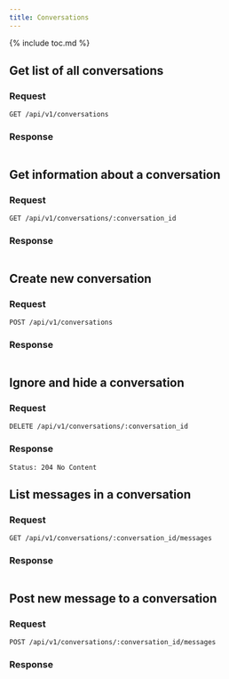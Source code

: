 ```yaml
---
title: Conversations
---
```


{% include toc.md %}

## Get list of all conversations

### Request

~~~
GET /api/v1/conversations
~~~

### Response

~~~json
~~~

## Get information about a conversation

### Request

~~~
GET /api/v1/conversations/:conversation_id
~~~

### Response

~~~json
~~~

## Create new conversation

### Request

~~~
POST /api/v1/conversations
~~~

### Response

~~~json
~~~

## Ignore and hide a conversation

### Request

~~~
DELETE /api/v1/conversations/:conversation_id
~~~

### Response

~~~
Status: 204 No Content
~~~

## List messages in a conversation

### Request

~~~
GET /api/v1/conversations/:conversation_id/messages
~~~

### Response

~~~json
~~~

## Post new message to a conversation

### Request

~~~
POST /api/v1/conversations/:conversation_id/messages
~~~

### Response

~~~json
~~~
